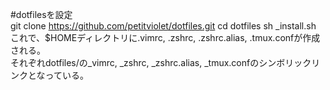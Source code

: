 #dotfilesを設定  
    git clone https://github.com/petitviolet/dotfiles.git
    cd dotfiles
    sh _install.sh
これで、$HOMEディレクトリに.vimrc, .zshrc, .zshrc.alias, .tmux.confが作成される。  
それぞれdotfiles/の_vimrc, _zshrc, _zshrc.alias, _tmux.confのシンボリックリンクとなっている。


